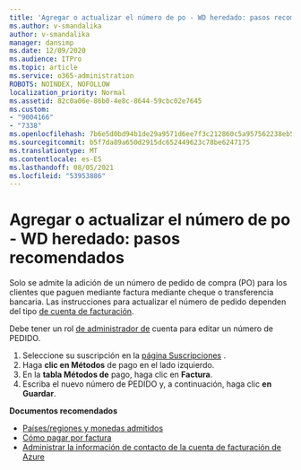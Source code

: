 ```yaml
---
title: 'Agregar o actualizar el número de po - WD heredado: pasos recomendados'
ms.author: v-smandalika
author: v-smandalika
manager: dansimp
ms.date: 12/09/2020
ms.audience: ITPro
ms.topic: article
ms.service: o365-administration
ROBOTS: NOINDEX, NOFOLLOW
localization_priority: Normal
ms.assetid: 82c0a06e-86b0-4e8c-8644-59cbc02e7645
ms.custom:
- "9004166"
- "7338"
ms.openlocfilehash: 7b6e5d0bd94b1de29a9571d6ee7f3c212860c5a957562238eb5f5214ec676e87
ms.sourcegitcommit: b5f7da89a650d2915dc652449623c78be6247175
ms.translationtype: MT
ms.contentlocale: es-ES
ms.lasthandoff: 08/05/2021
ms.locfileid: "53953886"
---
```

# <a name="add-or-update-po-number---legacy-wd---recommended-steps"></a>Agregar o actualizar el número de po - WD heredado: pasos recomendados

Solo se admite la adición de un [](https://docs.microsoft.com/azure/cost-management-billing/manage/pay-by-invoice) número de pedido de compra (PO) para los clientes que paguen mediante factura mediante cheque o transferencia bancaria. Las instrucciones para actualizar el número de pedido dependen del tipo [de cuenta de facturación](https://docs.microsoft.com/azure/cost-management-billing/manage/view-all-accounts).

Debe tener un rol [de administrador de](https://docs.microsoft.com/azure/role-based-access-control/rbac-and-directory-admin-roles) cuenta para editar un número de PEDIDO.

1. Seleccione su suscripción en la [página Suscripciones](https://ms.portal.azure.com/#blade/Microsoft_Azure_Billing/SubscriptionsBlade) .
2. Haga **clic en Métodos** de pago en el lado izquierdo.
3. En la **tabla Métodos de** pago, haga clic en **Factura**. 
4. Escriba el nuevo número de PEDIDO y, a continuación, haga clic **en Guardar**.

**Documentos recomendados**

- [Países/regiones y monedas admitidos](https://azure.microsoft.com/en-us/pricing/faq/) 
- [Cómo pagar por factura](https://docs.microsoft.com/azure/cost-management-billing/manage/pay-by-invoice) 
- [Administrar la información de contacto de la cuenta de facturación de Azure](https://docs.microsoft.com/azure/cost-management-billing/manage/change-azure-account-profile)


